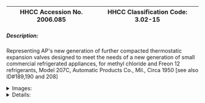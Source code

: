 | **HHCC Accession No. 2006.085** |**HHCC Classification Code:  3.02-15**|
| ----------- | ----------- |
##### Description:
Representing AP's new generation of further compacted thermostatic expansion valves designed to meet the needs of a new generation of small commercial refrigerated appliances, for methyl chloride and Freon 12 refrigerants, Model 207C, Automatic Products Co., Mil., Circa 1950 [see also ID#189,190 and 208]


<details>
	<summary>Images:</summary>
<div class="gallery gallery-wrapper--full" contenteditable="false" data-is-empty="false" data-translation="Add images" data-columns="6">
<figure class="gallery__item"><a href="#DOMAIN_NAME#gallery/3.02-15.jpg" data-size="1668x1405"><img src="#DOMAIN_NAME#gallery/3.02-15-thumbnail.jpg" alt=""></a></figure>
</div>
</details>


<details>
	<summary>Details:</summary>

##### Group:
3.02 Refrigerant Flow Controls - Commercial

##### Make:
Automatic Products [AP]

##### Manufacturer:
Automatic Products Co., Mil.

##### Model:
AP207C

##### Serial No.:
Body stampings CAK

##### Size:
4 x 2 x 4in.h

##### Weight:
1 lbs.

##### Circa:
1950

##### Rating:
Exhibit, education, and research quality, illustrating the engineering design, construction, and operating principles, of a new generation of super compact thermostatic expansion valves, for the period, marketed for a new generation of compact, packaged, mid 20th century commercial refrigeration equipment.

##### Patent Date/Number:
2274127 [1942]

##### Provenance:
From York County (York Region) Ontario, once a rich agricultural hinterlands, attracting early settlement in the last years of the 18th century. Located on the north slopes of the Oak Ridges Moraine, within 20 miles of Toronto, the County would also attract early ex-urban development, to be come a wealthy market place for the emerging household and consumer technologies of the early and mid 20th century. 


This artifact was discovered in the 1950's in the used stock of T. H. Oliver, Refrigeration and Electric Sales and Service, Aurora, Ontario, an early worker in the field of agricultural, industrial and consumer technology.

##### Type and Design:
Power element with 5 ft capillary line and 5 in. bulb
for methyl chloride 
inlet screen 
adjustable super heat

##### Construction:
cast brass body with aluminium overcoat

##### Material:


##### Special Features:


##### Accessories:


##### Capacities:


##### Performance Characteristics:


##### Operation:


##### Control and Regulation:


##### Targeted Market Segment:


##### Consumer Acceptance:


##### Merchandising:


##### Market Price:


##### Technological Significance:
In response to the buoyant market for compact TX valve technology a number of manufacturers, including Detroit Lubricator, Mayson, Automatic Products, Sporlan and Danfoss, among others entered the field in the late 1930's and 40's. They produced a remarkable range of design configurations and capacities for different refrigerants and cooling applications - in low temperature, commercial and air conditioning ranges. 
The AP207C was AP's contribution of the times to super compact, ' ton valves.

##### Industrial Significance:
The AP207CWith 60" capillary line and 3/8" bulb, adjustable superheat feature and built in liquid line screen would help to make possible an  explosion of refrigeration and air conditioning applications in the latter part of the 20th century.

##### Socio-economic Significance:
The AP207C, super compact thermostatic expansion valve would help put convenient, reliable and affordable commercial refrigeration and air conditioning equipment in a broad range of small commercial applications from farm to food store and restaurants across Canada. 
As a consequence, the range and quality of foods Canadians would enjoy, year-round was beginning to change and change significantly, even in the pre World War II years.           
The socio-cultural significance of the impact of the unobtrusive, thermostatic  expansion valve on life in Canada, throughout the latter part of the 20th century, would be hard to over-estimate. 
It would become the quintessential, automated refrigerant flow regulating device for most medium and larger commercial refrigeration applications, found in confectioneries, food stores and ware houses. It would help to make possible the wide array of foods and confectionery products Canadians would come to enjoy, as part of the late 20th century Canadian life experience.

##### Socio-cultural Significance:


##### Donor:
G. Leslie Oliver, The T. H. Oliver HVACR Collection

##### HHCC Storage Location:


##### Tracking:


##### Bibliographic References:
no data on this valve

##### Notes:


##### Related Reports:

</details>
